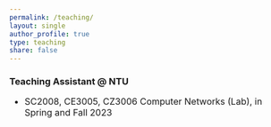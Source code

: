```yaml
---
permalink: /teaching/
layout: single
author_profile: true
type: teaching
share: false
---
```


### Teaching Assistant @ NTU
<div style="font-size: 16px;" markdown="1">
  
+ SC2008, CE3005, CZ3006 Computer Networks (Lab), in Spring and Fall 2023
